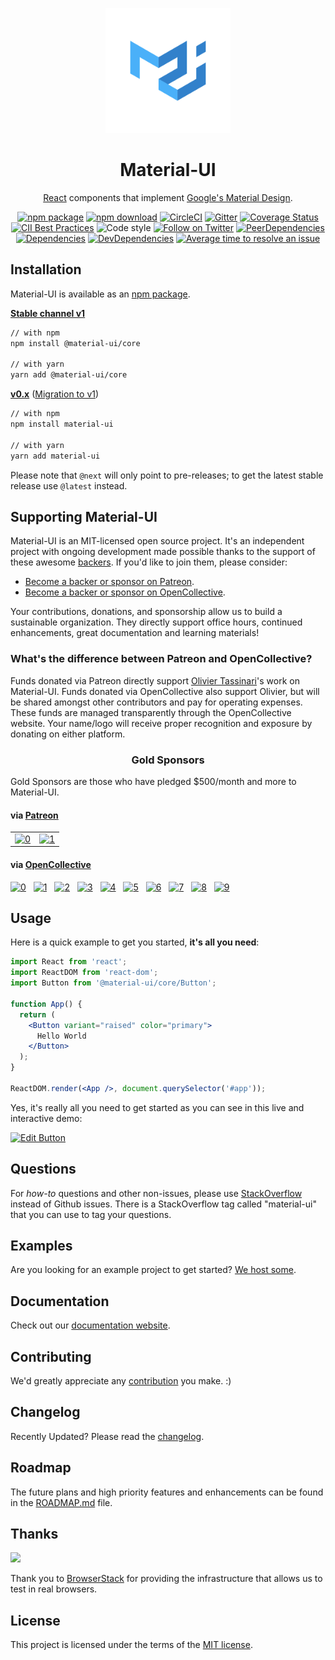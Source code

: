 <p align="center">
  <a href="https://material-ui.com/" rel="noopener" target="_blank"><img width="200" src="/static/brand.png" alt="Material-UI logo"></a></p>
</p>

<h1 align="center">Material-UI</h1>

<div align="center">

[React](http://facebook.github.io/react/) components that implement [Google's Material Design](https://www.google.com/design/spec/material-design/introduction.html).

[![npm package](https://img.shields.io/npm/v/@material-ui/core/latest.svg)](https://www.npmjs.com/package/@material-ui/core)
[![npm download](https://img.shields.io/npm/dm/material-ui.svg)](https://www.npmjs.com/package/material-ui)
[![CircleCI](https://img.shields.io/circleci/project/github/mui-org/material-ui/v1-beta.svg)](https://circleci.com/gh/mui-org/material-ui/tree/v1-beta)
[![Gitter](https://img.shields.io/badge/gitter-join%20chat-f81a65.svg)](https://gitter.im/callemall/material-ui?utm_source=badge&utm_medium=badge&utm_campaign=pr-badge&utm_content=badge)
[![Coverage Status](https://img.shields.io/codecov/c/github/mui-org/material-ui/v1-beta.svg)](https://codecov.io/gh/mui-org/material-ui/branch/v1-beta)
[![CII Best Practices](https://bestpractices.coreinfrastructure.org/projects/1320/badge)](https://bestpractices.coreinfrastructure.org/projects/1320)
![Code style](https://img.shields.io/badge/code_style-prettier-ff69b4.svg)
[![Follow on Twitter](https://img.shields.io/twitter/follow/MaterialUI.svg?label=follow+Material-UI)](https://twitter.com/MaterialUI)
[![PeerDependencies](https://img.shields.io/david/peer/mui-org/material-ui.svg)](https://david-dm.org/mui-org/material-ui#info=peerDependencies&view=list)
[![Dependencies](https://img.shields.io/david/mui-org/material-ui.svg)](https://david-dm.org/mui-org/material-ui)
[![DevDependencies](https://img.shields.io/david/dev/mui-org/material-ui.svg)](https://david-dm.org/mui-org/material-ui#info=devDependencies&view=list)
[![Average time to resolve an issue](http://isitmaintained.com/badge/resolution/mui-org/material-ui.svg)](http://isitmaintained.com/project/mui-org/material-ui "Average time to resolve an issue")

</div>

## Installation

Material-UI is available as an [npm package](https://www.npmjs.com/package/@material-ui/core).

**[Stable channel v1](https://material-ui.com/)**
```sh
// with npm
npm install @material-ui/core

// with yarn
yarn add @material-ui/core
```

**[v0.x](https://v0.material-ui.com/)** ([Migration to v1](https://material-ui.com/guides/migration-v0x/))
```sh
// with npm
npm install material-ui

// with yarn
yarn add material-ui
```


Please note that `@next` will only point to pre-releases; to get the latest stable release use `@latest` instead.

## Supporting Material-UI

Material-UI is an MIT-licensed open source project. It's an independent project with ongoing development made possible thanks to the support of these awesome [backers](/BACKERS.md). If you'd like to join them, please consider:
- [Become a backer or sponsor on Patreon](https://www.patreon.com/oliviertassinari).
- [Become a backer or sponsor on OpenCollective](https://opencollective.com/material-ui).

Your contributions, donations, and sponsorship allow us to build a sustainable organization. They directly support office hours, continued enhancements, great documentation and learning materials!

### What's the difference between Patreon and OpenCollective?

Funds donated via Patreon directly support [Olivier Tassinari](https://github.com/oliviertassinari)'s work on Material-UI.
Funds donated via OpenCollective also support Olivier, but will be shared amongst other contributors and pay for operating expenses.
These funds are managed transparently through the OpenCollective website.
Your name/logo will receive proper recognition and exposure by donating on either platform.

<h3 align="center">Gold Sponsors</h3>

Gold Sponsors are those who have pledged $500/month and more to Material-UI.

#### via [Patreon](https://www.patreon.com/oliviertassinari)

<table>
  <tbody>
    <tr>
      <td align="center" valign="middle">
        <a href="https://www.creative-tim.com?utm_source=material-ui&utm_medium=docs&utm_campaign=homepage" rel="noopener" target="_blank">
          <img
            width="126"
            src="https://avatars1.githubusercontent.com/u/20172349?s=378"
            alt="0"
            title="Premium Themes"
          >
        </a>
      </td>
      <td align="center" valign="middle">
        <a href="https://bitsrc.io" rel="noopener" target="_blank">
          <img
            width="80"
            src="https://avatars1.githubusercontent.com/u/24789812?s=180"
            alt="1"
            title="The fastest way to share code"
          >
        </a>
      </td>
    </tr>
  </tbody>
</table>

#### via [OpenCollective](https://opencollective.com/material-ui)

<a href="https://opencollective.com/material-ui/tiers/gold-sponsors/0/website" rel="noopener" target="_blank"  style="margin-right: 8px;"><img src="https://opencollective.com/material-ui/tiers/gold-sponsors/0/avatar.svg" alt="0" /></a>
<a href="https://opencollective.com/material-ui/tiers/gold-sponsors/1/website" rel="noopener" target="_blank"  style="margin-right: 8px;"><img src="https://opencollective.com/material-ui/tiers/gold-sponsors/1/avatar.svg" alt="1" /></a>
<a href="https://opencollective.com/material-ui/tiers/gold-sponsors/2/website" rel="noopener" target="_blank"  style="margin-right: 8px;"><img src="https://opencollective.com/material-ui/tiers/gold-sponsors/2/avatar.svg" alt="2" /></a>
<a href="https://opencollective.com/material-ui/tiers/gold-sponsors/3/website" rel="noopener" target="_blank"  style="margin-right: 8px;"><img src="https://opencollective.com/material-ui/tiers/gold-sponsors/3/avatar.svg" alt="3" /></a>
<a href="https://opencollective.com/material-ui/tiers/gold-sponsors/4/website" rel="noopener" target="_blank"  style="margin-right: 8px;"><img src="https://opencollective.com/material-ui/tiers/gold-sponsors/4/avatar.svg" alt="4" /></a>
<a href="https://opencollective.com/material-ui/tiers/gold-sponsors/5/website" rel="noopener" target="_blank"  style="margin-right: 8px;"><img src="https://opencollective.com/material-ui/tiers/gold-sponsors/5/avatar.svg" alt="5" /></a>
<a href="https://opencollective.com/material-ui/tiers/gold-sponsors/6/website" rel="noopener" target="_blank"  style="margin-right: 8px;"><img src="https://opencollective.com/material-ui/tiers/gold-sponsors/6/avatar.svg" alt="6" /></a>
<a href="https://opencollective.com/material-ui/tiers/gold-sponsors/7/website" rel="noopener" target="_blank"  style="margin-right: 8px;"><img src="https://opencollective.com/material-ui/tiers/gold-sponsors/7/avatar.svg" alt="7" /></a>
<a href="https://opencollective.com/material-ui/tiers/gold-sponsors/8/website" rel="noopener" target="_blank"  style="margin-right: 8px;"><img src="https://opencollective.com/material-ui/tiers/gold-sponsors/8/avatar.svg" alt="8" /></a>
<a href="https://opencollective.com/material-ui/tiers/gold-sponsors/9/website" rel="noopener" target="_blank"  style="margin-right: 8px;"><img src="https://opencollective.com/material-ui/tiers/gold-sponsors/9/avatar.svg" alt="9" /></a>

## Usage

Here is a quick example to get you started, **it's all you need**:

```jsx
import React from 'react';
import ReactDOM from 'react-dom';
import Button from '@material-ui/core/Button';

function App() {
  return (
    <Button variant="raised" color="primary">
      Hello World
    </Button>
  );
}

ReactDOM.render(<App />, document.querySelector('#app'));
```

Yes, it's really all you need to get started as you can see in this live and interactive demo:

[![Edit Button](https://codesandbox.io/static/img/play-codesandbox.svg)](https://codesandbox.io/s/4j7m47vlm4)

## Questions

For *how-to* questions and other non-issues,
please use [StackOverflow](http://stackoverflow.com/questions/tagged/material-ui) instead of Github issues.
There is a StackOverflow tag called "material-ui" that you can use to tag your questions.

## Examples

Are you looking for an example project to get started?
[We host some](https://material-ui.com/getting-started/example-projects/).

## Documentation

Check out our [documentation website](https://material-ui.com/).

## Contributing

We'd greatly appreciate any [contribution](/CONTRIBUTING.md) you make. :)

## Changelog

Recently Updated?
Please read the [changelog](https://github.com/mui-org/material-ui/releases).

## Roadmap

The future plans and high priority features and enhancements can be found in the [ROADMAP.md](https://material-ui.com/discover-more/roadmap/) file.

## Thanks

[<img src="https://www.browserstack.com/images/mail/browserstack-logo-footer.png" width="120">](https://www.browserstack.com/)

Thank you to [BrowserStack](https://www.browserstack.com/) for providing the infrastructure that allows us to test in real browsers.

## License

This project is licensed under the terms of the
[MIT license](/LICENSE).
